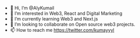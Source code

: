 - 👋 Hi, I’m @AlyKumail
- 👀 I’m interested in Web3, React and Digital Marketing
- 🌱 I’m currently learning Web3 and Next.js
- 💞️ I’m looking to collaborate on Open source web3 projects.
- 📫 How to reach me https://twitter.com/kumayyyl

<!---
AlyKumail/AlyKumail is a ✨ special ✨ repository because its `README.md` (this file) appears on your GitHub profile.
You can click the Preview link to take a look at your changes.
--->
